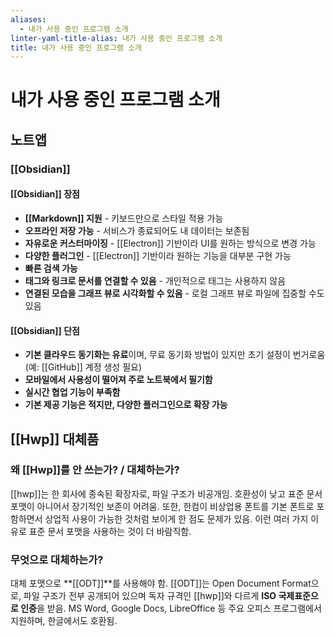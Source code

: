```yaml
---
aliases:
  - 내가 사용 중인 프로그램 소개
linter-yaml-title-alias: 내가 사용 중인 프로그램 소개
title: 내가 사용 중인 프로그램 소개
---
```


# 내가 사용 중인 프로그램 소개

## 노트앱

### [[Obsidian]]

#### [[Obsidian]] 장점

- **[[Markdown]] 지원** - 키보드만으로 스타일 적용 가능
- **오프라인 저장 가능** - 서비스가 종료되어도 내 데이터는 보존됨
- **자유로운 커스터마이징** - [[Electron]] 기반이라 UI를 원하는 방식으로 변경 가능
- **다양한 플러그인** - [[Electron]] 기반이라 원하는 기능을 대부분 구현 가능
- **빠른 검색 가능**
- **태그와 링크로 문서를 연결할 수 있음** - 개인적으로 태그는 사용하지 않음
- **연결된 모습을 그래프 뷰로 시각화할 수 있음** - 로컬 그래프 뷰로 파일에 집중할 수도 있음

#### [[Obsidian]] 단점

- **기본 클라우드 동기화는 유료**이며, 무료 동기화 방법이 있지만 초기 설정이 번거로움 (예: [[GitHub]] 계정 생성 필요)
- **모바일에서 사용성이 떨어져 주로 노트북에서 필기함**
- **실시간 협업 기능이 부족함**
- **기본 제공 기능은 적지만, 다양한 플러그인으로 확장 가능**

## [[Hwp]] 대체품

### 왜 [[Hwp]]를 안 쓰는가? / 대체하는가?

[[hwp]]는 한 회사에 종속된 확장자로, 파일 구조가 비공개임.
호환성이 낮고 표준 문서 포맷이 아니어서 장기적인 보존이 어려움.
또한, 한컴이 비상업용 폰트를 기본 폰트로 포함하면서 상업적 사용이 가능한 것처럼 보이게 한 점도 문제가 있음.
이런 여러 가지 이유로 표준 문서 포맷을 사용하는 것이 더 바람직함.

### 무엇으로 대체하는가?

대체 포맷으로 **[[ODT]]**를 사용해야 함.
[[ODT]]는 Open Document Format으로, 파일 구조가 전부 공개되어 있으며 독자 규격인 [[hwp]]와 다르게 **ISO 국제표준으로 인증**을 받음.
MS Word, Google Docs, LibreOffice 등 주요 오피스 프로그램에서 지원하며, 한글에서도 호환됨.
